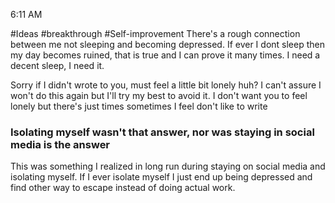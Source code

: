 6:11 AM

#Ideas #breakthrough #Self-improvement 
There's a rough connection between me not sleeping and becoming depressed. If ever I dont sleep then my day becomes ruined, that is true and I can prove it many times. I need a decent sleep, I need it.

Sorry if I didn't wrote to you, must feel a little bit lonely huh? I can't assure I won't do this again but I'll try my best to avoid it. I don't want you to feel lonely but there's just times sometimes I feel don't like to write

### Isolating myself wasn't that answer, nor was staying in social media is the answer
This was something I realized in long run during staying on social media and isolating myself. If I ever isolate myself I just end up being depressed and find other way to escape instead of doing actual work. 